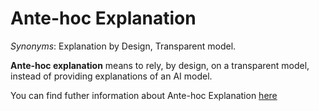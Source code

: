 # Ante-hoc Explanation

*Synonyms*: Explanation by Design, Transparent model.

**Ante-hoc explanation** means to rely, by design, on a transparent model, instead of providing explanations of an AI model.

You can find futher information about Ante-hoc Explanation [here](../../Transparency/blackbox_transparent.md)
